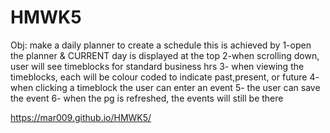 # HMWK5
Obj: make a daily planner to create a schedule 
this is achieved by
    1-open the planner & CURRENT day is displayed at the top
    2-when scrolling down, user will see timeblocks for standard business hrs
    3- when viewing the timeblocks, each will be colour coded to indicate past,present, or future
    4- when clicking a timeblock the user can enter an event
    5- the user can save the event 
    6- when the pg is refreshed, the events will still be there
 
https://mar009.github.io/HMWK5/
